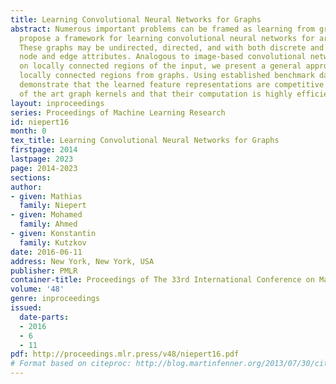 ```yaml
---
title: Learning Convolutional Neural Networks for Graphs
abstract: Numerous important problems can be framed as learning from graph data. We
  propose a framework for learning convolutional neural networks for arbitrary graphs.
  These graphs may be undirected, directed, and with both discrete and continuous
  node and edge attributes. Analogous to image-based convolutional networks that operate
  on locally connected regions of the input, we present a general approach to extracting
  locally connected regions from graphs. Using established benchmark data sets, we
  demonstrate that the learned feature representations are competitive with state
  of the art graph kernels and that their computation is highly efficient.
layout: inproceedings
series: Proceedings of Machine Learning Research
id: niepert16
month: 0
tex_title: Learning Convolutional Neural Networks for Graphs
firstpage: 2014
lastpage: 2023
page: 2014-2023
sections: 
author:
- given: Mathias
  family: Niepert
- given: Mohamed
  family: Ahmed
- given: Konstantin
  family: Kutzkov
date: 2016-06-11
address: New York, New York, USA
publisher: PMLR
container-title: Proceedings of The 33rd International Conference on Machine Learning
volume: '48'
genre: inproceedings
issued:
  date-parts:
  - 2016
  - 6
  - 11
pdf: http://proceedings.mlr.press/v48/niepert16.pdf
# Format based on citeproc: http://blog.martinfenner.org/2013/07/30/citeproc-yaml-for-bibliographies/
---
```


